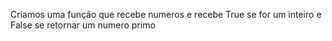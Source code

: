 Criamos uma função que recebe numeros e recebe True se for um inteiro e False se retornar um numero primo
